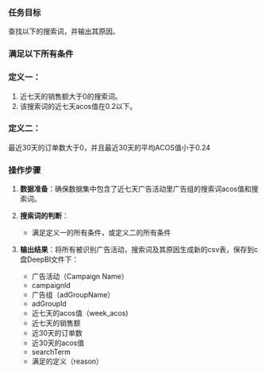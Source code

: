 ### 任务目标
查找以下的搜索词，并输出其原因。

### 满足以下所有条件

### 定义一：
1. 近七天的销售额大于0的搜索词。
2. 该搜索词的近七天acos值在0.2以下。

### 定义二：
最近30天的订单数大于0，并且最近30天的平均ACOS值小于0.24

### 操作步骤
1. **数据准备**：确保数据集中包含了近七天广告活动里广告组的搜索词acos值和搜索词。

2. **搜索词的判断**：
   - 满足定义一的所有条件，或定义二的所有条件

3. **输出结果**：将所有被识别广告活动，搜索词及其原因生成新的csv表，保存到c盘DeepBI文件下：
   - 广告活动（Campaign Name）
   - campaignId
   - 广告组（adGroupName）
   - adGroupId
   - 近七天的acos值（week_acos)
   - 近七天的销售额
   - 近30天的订单数
   - 近30天的acos值
   - searchTerm
   - 满足的定义（reason）




